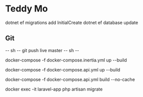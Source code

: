 # Teddy Mo

dotnet ef migrations add InitialCreate
dotnet ef database update

## Git

-- sh --
git push live master
-- sh --

docker-compose -f docker-compose.inertia.yml up --build


docker-compose -f docker-compose.api.yml up --build


docker-compose -f docker-compose.api.yml build --no-cache


docker exec -it laravel-app php artisan migrate